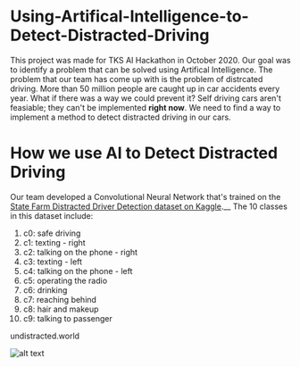 # Using-Artifical-Intelligence-to-Detect-Distracted-Driving

This project was made for TKS AI Hackathon in October 2020. Our goal was to identify a problem that can be solved using Artifical Intelligence. The problem that our team has 
come up with is the problem of distrcated driving. More than 50 million people are caught up in car accidents every year. What if there was a way we could prevent it?
Self driving cars aren't feasiable; they can't be implemented **right now**. We need to find a way to implement a method to detect distracted driving in our cars.

# How we use AI to Detect Distracted Driving

Our team developed a Convolutional Neural Network that's trained on the [State Farm Distracted Driver Detection dataset on Kaggle](https://www.kaggle.com/c/state-farm-distracted-driver-detection/data).__
The 10 classes in this dataset include:

1. c0: safe driving
2. c1: texting - right
3. c2: talking on the phone - right
4. c3: texting - left
5. c4: talking on the phone - left
6. c5: operating the radio
7. c6: drinking
8. c7: reaching behind
9. c8: hair and makeup
10. c9: talking to passenger

undistracted.world

![alt text](https://storage.googleapis.com/kaggle-competitions/kaggle/5048/media/output_DEb8oT.gif)
